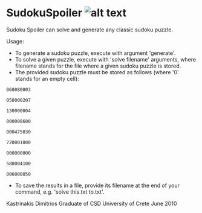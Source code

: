# SudokuSpoiler ![alt text](https://github.com/kastrind/SudokuSpoiler/blob/master/sudospoiler.ico "SudokuSpoiler")
Sudoku Spoiler can solve and generate any classic sudoku puzzle.

Usage:
* To generate a sudoku puzzle, execute with argument 'generate'.
* To solve a given puzzle, execute with 'solve filename' arguments, where filename stands for the file where a given sudoku puzzle is stored.
* The provided sudoku puzzle must be stored as follows (where '0' stands for an empty cell):

```
060080003

050000207

130000004

000008600

000475030

720001000

000000000

580004100

006000050
```
  
* To save the results in a file, provide its filename at the end of your command, e.g. 'solve this.txt to.txt'.

Kastrinakis Dimitrios
Graduate of CSD University of Crete
June 2010
